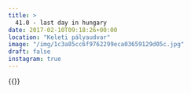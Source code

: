 ```yaml
---
title: >
  41.0 - last day in hungary
date: 2017-02-10T09:18:26+00:00
location: "Keleti pályaudvar"
image: "/img/1c3a85cc6f9762299eca03659129d05c.jpg"
draft: false
instagram: true
---
```


{{<photo src="/img/1c3a85cc6f9762299eca03659129d05c.jpg">}}
